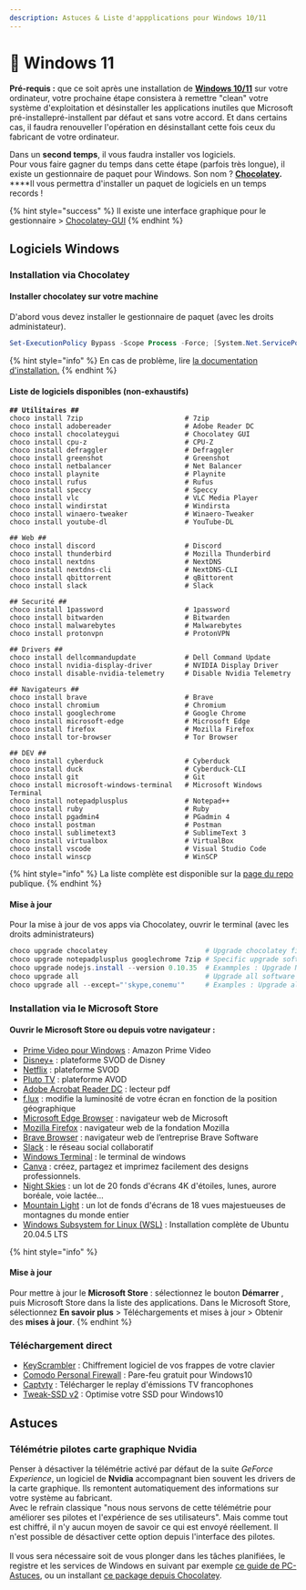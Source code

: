 ```yaml
---
description: Astuces & Liste d'appplications pour Windows 10/11
---
```


# 🎱 Windows 11

**Pré-requis :** que ce soit après une installation de [**Windows 10/11**](https://www.microsoft.com/fr-fr/windows/) sur votre ordinateur, votre prochaine étape consistera à remettre "clean" votre système d'exploitation et désinstaller les applications inutiles que Microsoft pré-installepré-installent par défaut et sans votre accord. Et dans certains cas, il faudra renouveller l'opération en désinstallant cette fois ceux du fabricant de votre ordinateur.

Dans un **second temps**, il vous faudra installer vos logiciels. \
Pour vous faire gagner du temps dans cette étape (parfois très longue), il existe un gestionnaire de paquet pour Windows. Son nom ? [**Chocolatey**](https://chocolatey.org/)**.** \
****Il vous permettra d'installer un paquet de logiciels en un temps records !&#x20;

{% hint style="success" %}
Il existe une interface graphique pour le gestionnaire > [Chocolatey-GUI](https://community.chocolatey.org/packages/ChocolateyGUI)
{% endhint %}

## Logiciels Windows

### Installation via Chocolatey

#### Installer chocolatey sur votre machine

D'abord vous devez installer le gestionnaire de paquet (avec les droits administateur).

```powershell
Set-ExecutionPolicy Bypass -Scope Process -Force; [System.Net.ServicePointManager]::SecurityProtocol = [System.Net.ServicePointManager]::SecurityProtocol -bor 3072; iex ((New-Object System.Net.WebClient).DownloadString('https://community.chocolatey.org/install.ps1'))
```

{% hint style="info" %}
En cas de problème, lire [la documentation d'installation.](https://chocolatey.org/install#individual)
{% endhint %}

#### Liste de logiciels disponibles (non-exhaustifs)

<pre class="language-powershell"><code class="lang-powershell"><strong>## Utilitaires ##
</strong>choco install 7zip                         # 7zip
choco install adobereader                  # Adobe Reader DC
choco install chocolateygui                # Chocolatey GUI
choco install cpu-z                        # CPU-Z
choco install defraggler                   # Defraggler
choco install greenshot                    # Greenshot
choco install netbalancer                  # Net Balancer
choco install playnite                     # Playnite
choco install rufus                        # Rufus
choco install speccy                       # Speccy
choco install vlc                          # VLC Media Player
choco install windirstat                   # Windirsta
choco install winaero-tweaker              # Winaero-Tweaker
choco install youtube-dl                   # YouTube-DL

## Web ##
choco install discord                      # Discord
choco install thunderbird                  # Mozilla Thunderbird
choco install nextdns                      # NextDNS
choco install nextdns-cli                  # NextDNS-CLI
choco install qbittorrent                  # qBittorent
choco install slack                        # Slack

## Securité ##
choco install 1password                    # 1password
choco install bitwarden                    # Bitwarden
choco install malwarebytes                 # Malwarebytes
choco install protonvpn                    # ProtonVPN

## Drivers ##
choco install dellcommandupdate            # Dell Command Update
choco install nvidia-display-driver        # NVIDIA Display Driver
choco install disable-nvidia-telemetry     # Disable Nvidia Telemetry

## Navigateurs ##
choco install brave                        # Brave
choco install chromium                     # Chromium
choco install googlechrome                 # Google Chrome
choco install microsoft-edge               # Microsoft Edge
choco install firefox                      # Mozilla Firefox
choco install tor-browser                  # Tor Browser

## DEV ##
choco install cyberduck                    # Cyberduck
choco install duck                         # Cyberduck-CLI
choco install git                          # Git
choco install microsoft-windows-terminal   # Microsoft Windows Terminal
choco install notepadplusplus              # Notepad++
choco install ruby                         # Ruby
choco install pgadmin4                     # PGadmin 4
choco install postman                      # Postman
choco install sublimetext3                 # SublimeText 3
choco install virtualbox                   # VirtualBox
choco install vscode                       # Visual Studio Code
choco install winscp                       # WinSCP
</code></pre>

{% hint style="info" %}
La liste complète est disponible sur la [page du repo](https://community.chocolatey.org/packages) publique.
{% endhint %}

#### Mise à jour

Pour la mise à jour de vos apps via Chocolatey, ouvrir le terminal (avec les droits administrateurs)

```powershell
choco upgrade chocolatey                        # Upgrade chocolatey first
choco upgrade notepadplusplus googlechrome 7zip # Specific upgrade software examples
choco upgrade nodejs.install --version 0.10.35  # Exammples : Upgrade NodeJS specific version
choco upgrade all                               # Upgrade all software installed with Chocolatey
choco upgrade all --except="'skype,conemu'"     # Examples : Upgrade all software exptedted Skype, Conemu
```

### Installation via le Microsoft Store

#### Ouvrir le Microsoft Store ou depuis votre navigateur :

* [Prime Video pour Windows](https://apps.microsoft.com/store/detail/prime-video-pour-windows/9P6RC76MSMMJ) : Amazon Prime Video
* [Disney+](https://apps.microsoft.com/store/detail/disney/9NXQXXLFST89) : plateforme SVOD de Disney
* [Netflix](https://apps.microsoft.com/store/detail/netflix/9WZDNCRFJ3TJ) : plateforme SVOD
* [Pluto TV](https://apps.microsoft.com/store/detail/pluto-tv/9P9LV240KQ9R) : plateforme AVOD
* [Adobe Acrobat Reader DC](https://apps.microsoft.com/store/detail/adobe-acrobat-reader-dc/XPDP273C0XHQH2) : lecteur pdf
* [f.lux](https://apps.microsoft.com/store/detail/flux/9N9KDPHV91JT) : modifie la luminosité de votre écran en fonction de la position géographique
* [Microsoft Edge Browser](https://apps.microsoft.com/store/detail/microsoft-edge-browser/XPFFTQ037JWMHS) : navigateur web de Microsoft
* [Mozilla Firefox](https://apps.microsoft.com/store/detail/mozilla-firefox/9NZVDKPMR9RD) : navigateur web de la fondation Mozilla
* [Brave Browser](https://apps.microsoft.com/store/detail/brave-browser/XP8C9QZMS2PC1T) : navigateur web de l’entreprise Brave Software
* [Slack](https://apps.microsoft.com/store/detail/slack/9WZDNCRDK3WP) : le réseau social collaboratif
* [Windows Terminal](https://apps.microsoft.com/store/detail/windows-terminal/9N0DX20HK701?) : le terminal de windows
* [Canva](https://apps.microsoft.com/store/detail/canva/XP8K17RNMM8MTN) : créez, partagez et imprimez facilement des designs professionnels.
* [Night Skies](https://apps.microsoft.com/store/detail/night-skies-premium/9NG5S6HW7PJ1) : un lot de 20 fonds d'écrans 4K d'étoiles, lunes, aurore boréale, voie lactée...
* [Mountain Light](https://apps.microsoft.com/store/detail/mountain-light-premium/9NDSDFS8K786) : un lot de fonds d'écrans de 18 vues majestueuses de montagnes du monde entier
* [Windows Subsystem for Linux (WSL)](https://apps.microsoft.com/store/detail/ubuntu-20045-lts/9MTTCL66CPXJ) : Installation complète de Ubuntu 20.04.5 LTS

{% hint style="info" %}
#### Mise à jour

Pour mettre à jour le **Microsoft Store** : sélectionnez le bouton **Démarrer** , puis Microsoft Store dans la liste des applications. Dans le Microsoft Store, sélectionnez **En savoir plus** > Téléchargements et mises à jour > Obtenir des **mises à jour**.
{% endhint %}

### Téléchargement direct

* [KeyScrambler](https://www.qfxsoftware.com/download.htm) : Chiffrement logiciel de vos frappes de votre clavier
* [Comodo Personal Firewall](https://personalfirewall.comodo.com/firewall-for-windows-10.php) : Pare-feu gratuit pour Windows10
* [Captvty](https://captvty.fr/) : Télécharger le replay d'émissions TV francophones
* [Tweak-SSD v2](http://www.totalidea.com/products/tweak-ssd/) : Optimise votre SSD pour Windows10

## Astuces

### Télémétrie pilotes carte graphique Nvidia

Penser à désactiver la télémétrie activé par défaut de la suite _GeForce Experience_, un logiciel de **Nvidia** accompagnant bien souvent les drivers de la carte graphique. Ils remontent automatiquement des informations sur votre système au fabricant. \
Avec le refrain classique "nous nous servons de cette télémétrie pour améliorer ses pilotes et l'expérience de ses utilisateurs". Mais comme tout est chiffré, il n'y aucun moyen de savoir ce qui est envoyé réellement. Il n'est possible de désactiver cette option depuis l'interface des pilotes.\
\
Il vous sera nécessaire soit de vous plonger dans les tâches planifiées, le registre et les services de Windows en suivant par exemple [ce guide de PC-Astuces](https://www.pcastuces.com/pratique/astuces/4871.htm), ou un installant [ce package depuis Chocolatey](https://chocolatey.org/packages/disable-nvidia-telemetry).

